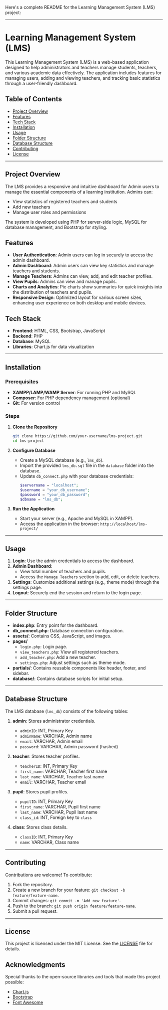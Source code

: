 Here's a complete README for the Learning Management System (LMS) project:

---

# Learning Management System (LMS)

This Learning Management System (LMS) is a web-based application designed to help administrators and teachers manage students, teachers, and various academic data effectively. The application includes features for managing users, adding and viewing teachers, and tracking basic statistics through a user-friendly dashboard.

## Table of Contents
- [Project Overview](#project-overview)
- [Features](#features)
- [Tech Stack](#tech-stack)
- [Installation](#installation)
- [Usage](#usage)
- [Folder Structure](#folder-structure)
- [Database Structure](#database-structure)
- [Contributing](#contributing)
- [License](#license)

---

## Project Overview

The LMS provides a responsive and intuitive dashboard for Admin users to manage the essential components of a learning institution. Admins can:
- View statistics of registered teachers and students
- Add new teachers
- Manage user roles and permissions

The system is developed using PHP for server-side logic, MySQL for database management, and Bootstrap for styling. 

## Features

- **User Authentication**: Admin users can log in securely to access the admin dashboard.
- **Admin Dashboard**: Admin users can view key statistics and manage teachers and students.
- **Manage Teachers**: Admins can view, add, and edit teacher profiles.
- **View Pupils**: Admins can view and manage pupils.
- **Charts and Analytics**: Pie charts show summaries for quick insights into the distribution of teachers and pupils.
- **Responsive Design**: Optimized layout for various screen sizes, enhancing user experience on both desktop and mobile devices.

## Tech Stack

- **Frontend**: HTML, CSS, Bootstrap, JavaScript
- **Backend**: PHP
- **Database**: MySQL
- **Libraries**: Chart.js for data visualization

---

## Installation

### Prerequisites
- **XAMPP/LAMP/WAMP Server**: For running PHP and MySQL
- **Composer**: For PHP dependency management (optional)
- **Git**: For version control

### Steps

1. **Clone the Repository**
   ```bash
   git clone https://github.com/your-username/lms-project.git
   cd lms-project
   ```

2. **Configure Database**
   - Create a MySQL database (e.g., `lms_db`).
   - Import the provided `lms_db.sql` file in the `database` folder into the database.
   - Update `db_connect.php` with your database credentials:
     ```php
     $servername = "localhost";
     $username = "your_db_username";
     $password = "your_db_password";
     $dbname = "lms_db";
     ```

3. **Run the Application**
   - Start your server (e.g., Apache and MySQL in XAMPP).
   - Access the application in the browser: `http://localhost/lms-project/`

---

## Usage

1. **Login**: Use the admin credentials to access the dashboard.
2. **Admin Dashboard**: 
   - View total number of teachers and pupils.
   - Access the `Manage Teachers` section to add, edit, or delete teachers.
3. **Settings**: Customize additional settings (e.g., theme mode) through the settings page.
4. **Logout**: Securely end the session and return to the login page.

---

## Folder Structure

- **index.php**: Entry point for the dashboard.
- **db_connect.php**: Database connection configuration.
- **assets/**: Contains CSS, JavaScript, and images.
- **pages/**
  - `login.php`: Login page.
  - `view_teachers.php`: View all registered teachers.
  - `add_teacher.php`: Add a new teacher.
  - `settings.php`: Adjust settings such as theme mode.
- **partials/**: Contains reusable components like header, footer, and sidebar.
- **database/**: Contains database scripts for initial setup.

---

## Database Structure

The LMS database (`lms_db`) consists of the following tables:

1. **admin**: Stores administrator credentials.
   - `adminID`: INT, Primary Key
   - `adminName`: VARCHAR, Admin name
   - `email`: VARCHAR, Admin email
   - `password`: VARCHAR, Admin password (hashed)
   
2. **teacher**: Stores teacher profiles.
   - `teacherID`: INT, Primary Key
   - `first_name`: VARCHAR, Teacher first name
   - `last_name`: VARCHAR, Teacher last name
   - `email`: VARCHAR, Teacher email
   
3. **pupil**: Stores pupil profiles.
   - `pupilID`: INT, Primary Key
   - `first_name`: VARCHAR, Pupil first name
   - `last_name`: VARCHAR, Pupil last name
   - `class_id`: INT, Foreign key to `class`

4. **class**: Stores class details.
   - `classID`: INT, Primary Key
   - `name`: VARCHAR, Class name

---

## Contributing

Contributions are welcome! To contribute:
1. Fork the repository.
2. Create a new branch for your feature: `git checkout -b feature/feature-name`.
3. Commit changes: `git commit -m 'Add new feature'`.
4. Push to the branch: `git push origin feature/feature-name`.
5. Submit a pull request.

---

## License

This project is licensed under the MIT License. See the [LICENSE](LICENSE) file for details.



## Acknowledgments

Special thanks to the open-source libraries and tools that made this project possible:
- [Chart.js](https://www.chartjs.org/)
- [Bootstrap](https://getbootstrap.com/)
- [Font Awesome](https://fontawesome.com/)


